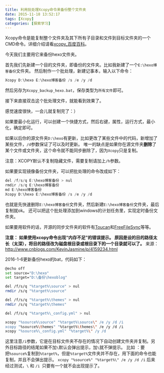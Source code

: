 ```yaml
---
title: 利用批处理Xcopy命令来备份整个文件夹
date: 2015-11-18 13:52:17
tags: [Xcopy]
categories: [探索学习]
---
```


Xcopy命令是能复制整个文件夹及其下所有子目录和文件到目标文件夹的一个CMD命令。详细介绍请看[xcopy_百度百科][1]。

今天我们主要用它来备份hexo文件夹。

首先我们先新建一个目的文件夹，即备份的文件夹。比如我新建了一个`E:\hexo博客备份`文件夹。
然后制作一个批处理，新建记事本，输入以下命令：
``` c
Xcopy D:\hexo E:\hexo博客备份 /s /e /y /d
```
然后另存为`Xcopy_backup_hexo.bat`，保存类型为`所有文件`即可。
<!--more-->
接下来直接双击这个批处理文件，就能看到效果了。

感觉速度很快，一会儿就复制完了：）

如果要最小化运行，可以创建一个快捷方式，然后右键，属性，运行方式，最小化，确定即可。

如果以后你的源文件夹`D:\hexo`有更新，比如更改了某些文件中的代码，新增加了某些文件，`/d`参数保证了可以及时更新。
唯一的缺点是如果你在源文件夹**删除**了某个文件或文件夹，这个命令就不能同步删除了，因为`Xcopy`只是复制。

注意：XCOPY默认不复制隐藏文件，需要复制请加上`/h`参数。

如果要实现镜像备份文件夹，可以把批处理的命令改成如下：
``` c
del /f/s/q E:\hexo博客备份 > nul
rmdir /s/q E:\hexo博客备份
md E:\hexo博客备份
Xcopy D:\hexo E:\hexo博客备份 /s /e /y /d
```
也就是先快速删除`E:\hexo博客备份`文件夹，然后新建`E:\hexo博客备份`文件夹，最后复制就ok。
还可以把这个批处理添加到windows的计划任务里，实现定时备份文件夹。

如果要用软件的话，开源的同步文件夹的软件有[Toucan][2]和[FreeFileSync][3]等等。

**注意：
如果使用xcopy命令出现“内存不足”的错误提示。
原因是设的目的路径太长（太深），将目的路径改为磁盘根目录或根目录下的一个目录就可以了。** 
来源：http://www.cnblogs.com/KevinJasmine/p/4159234.html

2016-1-6更新备份hexo的bat，代码如下：
``` bash
@echo off
set source="D:\hexo"
set target="D:\备份\hexoblog"

del /f/s/q "%target%\source" > nul
rmdir /s/q "%target%\source"

del /f/s/q "%target%\themes" > nul
rmdir /s/q "%target%\themes"

del /f/s/q "%target%\_config.yml" > nul

xcopy "%source%\source" "%target%\source\" /e /y /d /i
xcopy "%source%\themes" "%target%\themes\" /e /y /d /i
xcopy "%source%\_config.yml" "%target%\" /y /d

```

这里注意`/i`参数，它是在目标文件夹不存在的情况下自动创建文件夹并复制。另外目标路径的结尾如果不加`\`默认会弹出提示，加`\`就不弹提示。
比如 ：要把`%source%`复制到`%target%`，但是`%target%`文件夹并不存在，用下面的命令也能复制，并且不会弹出提示。
`xcopy "%source%" "%target%\" /e /y /d /i`
后来经过测试，`\` 和 `/i `只要有一个就不会出现提示了。


  [1]: http://baike.baidu.com/item/xcopy
  [2]: http://www.toucan.co/
  [3]: http://www.freefilesync.org/